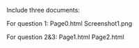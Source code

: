 
Include three documents:

For question 1:
    Page0.html
    Screenshot1.png
    
For question 2&3:
    Page1.html
    Page2.html
